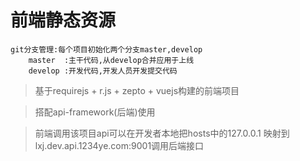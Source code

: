 # 前端静态资源

    git分支管理:每个项目初始化两个分支master,develop
        master  :主干代码,从develop合并应用于上线
        develop :开发代码,开发人员开发提交代码

> 基于requirejs + r.js + zepto + vuejs构建的前端项目

> 搭配api-framework(后端)使用

> 前端调用该项目api可以在开发者本地把hosts中的127.0.0.1 映射到lxj.dev.api.1234ye.com:9001调用后端接口